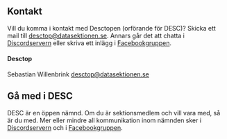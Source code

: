 ## Kontakt

Vill du komma i kontakt med Desctopen (orförande för DESC)? Skicka ett mail till [desctop@datasektionen.se](mailto:desctop@datasektionen.se). Annars går det att chatta i [Discordservern](https://discord.gg/xwjCxXkmFM) eller skriva ett inlägg i [Facebookgruppen](https://www.facebook.com/groups/447431545372957/).

#### Desctop

Sebastian Willenbrink
[desctop@datasektionen.se](mailto:desctop@datasektionen.se)

## Gå med i DESC

DESC är en öppen nämnd. Om du är sektionsmedlem och vill vara med, så är du med. Mer eller mindre all kommunikation inom nämnden sker i [Discordservern](https://discord.gg/xJaATpd) och i [Facebookgruppen](https://www.facebook.com/groups/447431545372957/).
